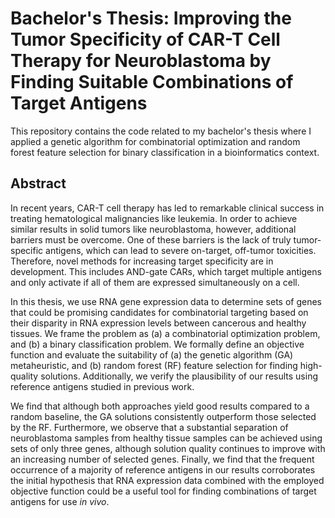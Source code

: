 # Bachelor's Thesis: Improving the Tumor Specificity of CAR-T Cell Therapy for Neuroblastoma by Finding Suitable Combinations of Target Antigens

This repository contains the code related to my bachelor's thesis where I applied a genetic algorithm for combinatorial
optimization and random forest feature selection for binary classification in a bioinformatics context.

## Abstract

In recent years, CAR-T cell therapy has led to remarkable clinical success in treating hematological malignancies like
leukemia. In order to achieve similar results in solid tumors like neuroblastoma, however, additional barriers must be
overcome. One of these barriers is the lack of truly tumor-specific antigens, which can lead to severe on-target,
off-tumor toxicities. Therefore, novel methods for increasing target specificity are in development. This includes
AND-gate CARs, which target multiple antigens and only activate if all of them are expressed simultaneously on a cell.

In this thesis, we use RNA gene expression data to determine sets of genes that could be promising candidates for
combinatorial targeting based on their disparity in RNA expression levels between cancerous and healthy tissues. We
frame the problem as (a) a combinatorial optimization problem, and (b) a binary classification problem. We formally
define an objective function and evaluate the suitability of (a) the genetic algorithm (GA) metaheuristic, and (b)
random forest (RF) feature selection for finding high-quality solutions. Additionally, we verify the plausibility of our
results using reference antigens studied in previous work.

We find that although both approaches yield good results compared to a random baseline, the GA solutions consistently
outperform those selected by the RF. Furthermore, we observe that a substantial separation of neuroblastoma samples from
healthy tissue samples can be achieved using sets of only three genes, although solution quality continues to improve
with an increasing number of selected genes. Finally, we find that the frequent occurrence of a majority of reference
antigens in our results corroborates the initial hypothesis that RNA expression data combined with the employed
objective function could be a useful tool for finding combinations of target antigens for use _in vivo_.